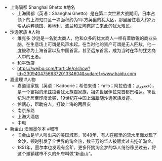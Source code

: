- 上海隔都 Shanghai Ghetto  #地名
	- 上海隔都（英语：Shanghai Ghetto）是在第二次世界大战期间，日本占领下的上海虹口区一块面积约为1平方英里的犹太区，那里居住着大约2万名从纳粹德国、奥地利、波兰和立陶宛逃亡来此的犹太难民。
- 沙逊家族 #人物
	- 维克多·沙逊是一名犹太商人，他和众多的犹太商人一样有着敏锐的商业头脑，在生意场上可谓是风声水起。在当时他的资产可谓是无人匹敌，他一度被称为上海首富以及中国首富，甚至远东首富，成为当时在华的犹太商人中的王者。
	- 和平饭店
	- https://weibo.com/ttarticle/p/show?id=2309404756637201334604&sudaref=www.baidu.com
- 嘉道理 #人物
	- 嘉道理家族（英语：Kadoorie；希伯来语：כדורי‎；阿拉伯语：خضوري‎），是一个富裕的米兹拉希犹太族裔家族，祖先世居伊拉克首都巴格达。18世纪时迁居至印度孟买，19世纪在中国上海跟随沙逊家族发迹。
	- 怜悯心，帮助穷人，打破上海的两层皮
	- 南京东路
	- 上海大酒店
	- 中电
- 新金山 澳洲墨尔本 #城市
	- 旧金山是华人叫出来的美国城市，1848年，有人在那里的流水里面发现了金沙，顿时引发了全世界的淘金热，数千万的华人被贩卖过去挖矿淘金。
	- 1851年，墨尔本也发现有金矿，更多怀揣淘金梦的华人纷纷移民过去，将这个撤镇建市不久的州府叫做“新金山”。